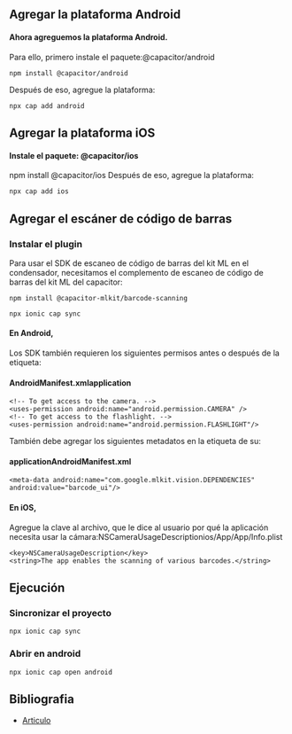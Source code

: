 ## Agregar la plataforma Android
#### Ahora agreguemos la plataforma Android.

Para ello, primero instale el paquete:@capacitor/android
```code
npm install @capacitor/android
```
Después de eso, agregue la plataforma:
```code
npx cap add android
```
## Agregar la plataforma iOS
#### Instale el paquete: @capacitor/ios

npm install @capacitor/ios
Después de eso, agregue la plataforma:
```code
npx cap add ios
```
## Agregar el escáner de código de barras
### Instalar el plugin
Para usar el SDK de escaneo de código de barras del kit ML en el condensador, necesitamos el complemento de escaneo de código de barras del kit ML del capacitor:
```code
npm install @capacitor-mlkit/barcode-scanning
```
```code
npx ionic cap sync
```
#### En Android, 
Los SDK también requieren los siguientes permisos antes o después de la etiqueta:
#### AndroidManifest.xmlapplication
```code
<!-- To get access to the camera. -->
<uses-permission android:name="android.permission.CAMERA" />
<!-- To get access to the flashlight. -->
<uses-permission android:name="android.permission.FLASHLIGHT"/>
```
También debe agregar los siguientes metadatos en la etiqueta de su: 
#### applicationAndroidManifest.xml
```code
<meta-data android:name="com.google.mlkit.vision.DEPENDENCIES" android:value="barcode_ui"/>
```
#### En iOS, 
Agregue la clave al archivo, que le dice al usuario por qué la aplicación necesita usar la cámara:NSCameraUsageDescriptionios/App/App/Info.plist
```code
<key>NSCameraUsageDescription</key>
<string>The app enables the scanning of various barcodes.</string>
```

## Ejecución
### Sincronizar el proyecto
```code
npx ionic cap sync
```
### Abrir en android 
```code
npx ionic cap open android
```


## Bibliografia

- [Articulo](https://ionic.io/blog/how-to-build-an-ionic-barcode-scanner-with-capacitor)